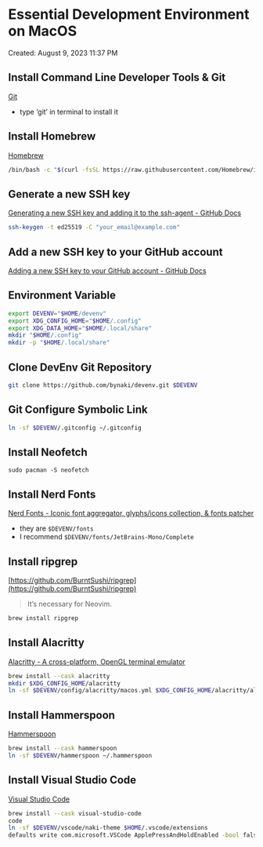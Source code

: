 # Essential Development Environment on MacOS

Created: August 9, 2023 11:37 PM

## Install Command Line Developer Tools & Git

[Git](https://git-scm.com/)

- type ‘git’ in terminal to install it

## Install Homebrew

[Homebrew](https://brew.sh/)

```bash
/bin/bash -c "$(curl -fsSL https://raw.githubusercontent.com/Homebrew/install/HEAD/install.sh)"
```

## Generate a new SSH key

[Generating a new SSH key and adding it to the ssh-agent - GitHub Docs](https://docs.github.com/en/authentication/connecting-to-github-with-ssh/generating-a-new-ssh-key-and-adding-it-to-the-ssh-agent)

```bash
ssh-keygen -t ed25519 -C "your_email@example.com"
```

## Add a new SSH key to your GitHub account

[Adding a new SSH key to your GitHub account - GitHub Docs](https://docs.github.com/en/authentication/connecting-to-github-with-ssh/adding-a-new-ssh-key-to-your-github-account)

## **Environment Variable**

```bash
export DEVENV="$HOME/devenv"
export XDG_CONFIG_HOME="$HOME/.config"
export XDG_DATA_HOME="$HOME/.local/share"
mkdir "$HOME/.config"
mkdir -p "$HOME/.local/share"
```

## Clone DevEnv Git Repository

```bash
git clone https://github.com/bynaki/devenv.git $DEVENV
```

## Git Configure Symbolic Link

```bash
ln -sf $DEVENV/.gitconfig ~/.gitconfig
```

## Install Neofetch

```shell
sudo pacman -S neofetch
```

## Install Nerd Fonts

[Nerd Fonts - Iconic font aggregator, glyphs/icons collection, & fonts patcher](https://www.nerdfonts.com/)

- they are `$DEVENV/fonts`
- I recommend `$DEVENV/fonts/JetBrains-Mono/Complete`

## Install ripgrep

[https://github.com/BurntSushi/ripgrep](https://github.com/BurntSushi/ripgrep)

> It’s necessary for Neovim.
> 

```bash
brew install ripgrep
```

## Install Alacritty

[Alacritty - A cross-platform, OpenGL terminal emulator](https://alacritty.org/)

```bash
brew install --cask alacritty
mkdir $XDG_CONFIG_HOME/alacritty
ln -sf $DEVENV/config/alacritty/macos.yml $XDG_CONFIG_HOME/alacritty/alacritty.yml
```

## Install Hammerspoon

[Hammerspoon](http://www.hammerspoon.org/)

```bash
brew install --cask hammerspoon
ln -sf $DEVENV/hammerspoon ~/.hammerspoon
```

## Install Visual Studio Code

[Visual Studio Code](https://code.visualstudio.com/)

```bash
brew install --cask visual-studio-code
code
ln -sf $DEVENV/vscode/naki-theme $HOME/.vscode/extensions
defaults write com.microsoft.VSCode ApplePressAndHoldEnabled -bool false
```